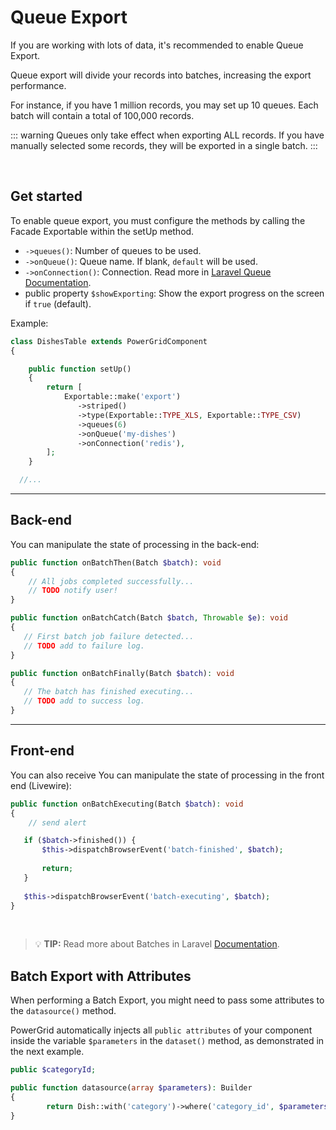 # Queue Export

If you are working with lots of data, it's recommended to enable Queue Export.

Queue export will divide your records into batches, increasing the export performance.

For instance, if you have 1 million records, you may set up 10 queues. Each batch will contain a total of 100,000 records.

::: warning
Queues only take effect when exporting ALL records. If you have manually selected some records, they will be exported in a single batch.
::: 

<br/>

## Get started

To enable queue export, you must configure the methods by calling the Facade Exportable within the setUp method.

- `->queues()`: Number of queues to be used.
- `->onQueue()`: Queue name. If blank, `default` will be used.
- `->onConnection()`: Connection. Read more in [Laravel Queue Documentation](https://laravel.com/docs/8.x/queues#introduction).
- public property `$showExporting`: Show the export progress on the screen if `true` (default).

Example:

```php
class DishesTable extends PowerGridComponent
{

    public function setUp()
    {
        return [
            Exportable::make('export')
               ->striped()
               ->type(Exportable::TYPE_XLS, Exportable::TYPE_CSV)
               ->queues(6)
               ->onQueue('my-dishes')
               ->onConnection('redis'),
        ];
    }

  //...
```

---

## Back-end

You can manipulate the state of processing in the back-end:

```php
public function onBatchThen(Batch $batch): void
{
    // All jobs completed successfully...
    // TODO notify user!
}

public function onBatchCatch(Batch $batch, Throwable $e): void
{
   // First batch job failure detected...
   // TODO add to failure log.
}

public function onBatchFinally(Batch $batch): void
{
   // The batch has finished executing...  
   // TODO add to success log.
}
```

---

## Front-end

You can also receive You can manipulate the state of processing in the front end (Livewire):

```php
public function onBatchExecuting(Batch $batch): void
{
    // send alert

   if ($batch->finished()) {
       $this->dispatchBrowserEvent('batch-finished', $batch);
       
       return;
   } 
   
   $this->dispatchBrowserEvent('batch-executing', $batch);
}
```

<br/>

> 💡 **TIP:**  Read more about Batches in Laravel [Documentation](https://laravel.com/docs/8.x/queues#inspecting-batches).

## Batch Export with Attributes

When performing a Batch Export, you might need to pass some attributes to the `datasource()` method.

PowerGrid automatically injects all `public attributes` of your component inside the variable `$parameters` in the `dataset()` method, as demonstrated in the next example.

```php
public $categoryId;

public function datasource(array $parameters): Builder
{
        return Dish::with('category')->where('category_id', $parameters['categoryId'] ?? $this->category->id);
}
```
